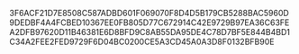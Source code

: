 3F6ACF21D7E8508C587ADBD601F069070F8D4D5B179CB5288BAC5960D9DEDBF4A4FCBED10367EE0FB805D77C672914C42E9729B97EA36C63FEA2DFB97620D11B46381E6D8BFD9C8AB55DA95DE4C78D7BF5E844B4BD1C34A2FEE2FED9729F6D04BC0200CE5A3CD45A0A3D8F0132BFB90E
